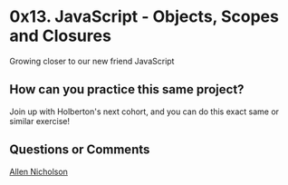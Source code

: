 # 0x13. JavaScript - Objects, Scopes and Closures

Growing closer to our new friend JavaScript

## How can you practice this same project?

Join up with Holberton's next cohort, and you can do this exact same or similar exercise!

## Questions or Comments

[Allen Nicholson](https://github.com/ranicholson)
